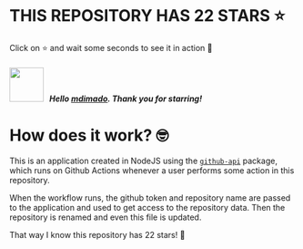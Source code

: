 # THIS REPOSITORY HAS 22 STARS :star:
Click on :star: and wait some seconds to see it in action :star_struck:

##### <img width="60" src="https://avatars.githubusercontent.com/u/123477562?v=4"/> &nbsp; Hello [mdimado](https://github.com/mdimado). Thank you for starring! 

# How does it work? :nerd_face:

This is an application created in NodeJS using the [`github-api`](https://www.npmjs.com/package/github-api) package, which runs on Github Actions whenever a user performs some action in this repository.
<br/>

When the workflow runs, the github token and repository name are passed to the application and used to get access to the repository data. Then the repository is renamed and even this file is updated.
<br/>

That way I know this repository has 22 stars! :monocle_face:
